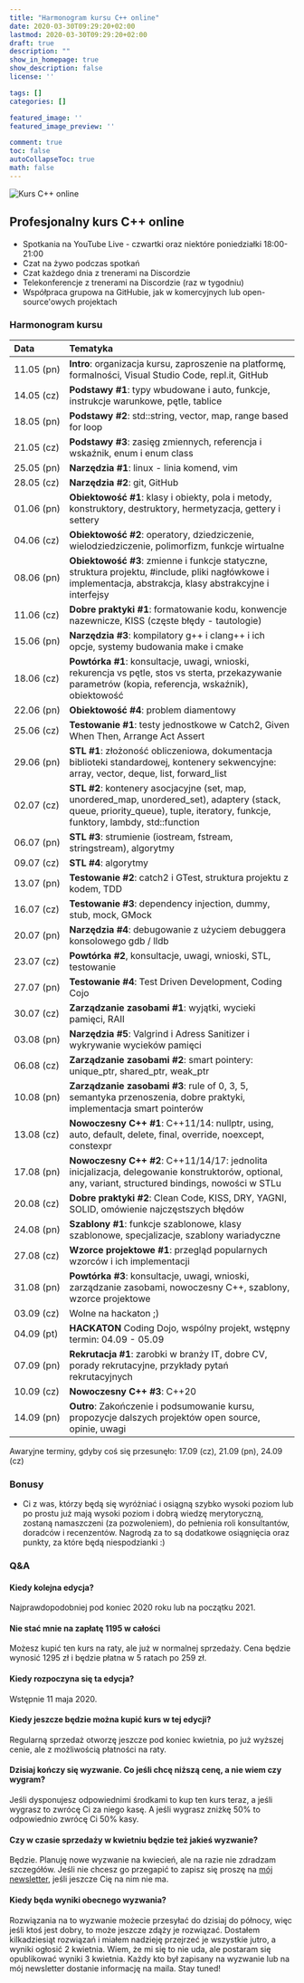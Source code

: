 ```yaml
---
title: "Harmonogram kursu C++ online"
date: 2020-03-30T09:29:20+02:00
lastmod: 2020-03-30T09:29:20+02:00
draft: true
description: ""
show_in_homepage: true
show_description: false
license: ''

tags: []
categories: []

featured_image: ''
featured_image_preview: ''

comment: true
toc: false
autoCollapseToc: true
math: false
---
```


![Kurs C++ online](img/kurs_online.jpeg "Kurs C++ online") <!-- .element: class="plain" -->

## Profesjonalny kurs C++ online

* Spotkania na YouTube Live - czwartki oraz niektóre poniedziałki 18:00-21:00
* Czat na żywo podczas spotkań
* Czat każdego dnia z trenerami na Discordzie
* Telekonferencje z trenerami na Discordzie (raz w tygodniu)
* Współpraca grupowa na GitHubie, jak w komercyjnych lub open-source'owych projektach

### Harmonogram kursu

| Data | Tematyka |
| :--- | :--- |
11.05&nbsp;(pn) | **Intro**: organizacja kursu, zaproszenie na platformę, formalności, Visual Studio Code, repl.it, GitHub
14.05 (cz) | **Podstawy #1**: typy wbudowane i auto, funkcje, instrukcje warunkowe, pętle, tablice
18.05 (pn) | **Podstawy #2**: std::string, vector, map, range based for loop
21.05 (cz) | **Podstawy #3**: zasięg zmiennych, referencja i wskaźnik, enum i enum class
25.05 (pn) | **Narzędzia #1**: linux - linia komend, vim
28.05 (cz) | **Narzędzia #2**: git, GitHub  
01.06 (pn) | **Obiektowość #1**: klasy i obiekty, pola i metody, konstruktory, destruktory, hermetyzacja, gettery i settery
04.06 (cz) | **Obiektowość #2**: operatory, dziedziczenie, wielodziedziczenie, polimorfizm, funkcje wirtualne
08.06 (pn) | **Obiektowość #3**: zmienne i funkcje statyczne, struktura projektu, #include, pliki nagłówkowe i implementacja, abstrakcja, klasy abstrakcyjne i interfejsy
11.06 (cz) | **Dobre praktyki #1**: formatowanie kodu, konwencje nazewnicze, KISS (częste błędy - tautologie)
15.06 (pn) | **Narzędzia #3**: kompilatory g++ i clang++ i ich opcje, systemy budowania make i cmake
18.06 (cz) | **Powtórka #1**: konsultacje, uwagi, wnioski, rekurencja vs pętle, stos vs sterta, przekazywanie parametrów (kopia, referencja, wskaźnik), obiektowość
22.06 (pn) | **Obiektowość #4**: problem diamentowy
25.06 (cz) | **Testowanie #1**: testy jednostkowe w Catch2, Given When Then, Arrange Act Assert
29.06&nbsp;(pn) | **STL #1**: złożoność obliczeniowa, dokumentacja biblioteki standardowej, kontenery sekwencyjne: array, vector, deque, list, forward_list
02.07 (cz) | **STL #2**: kontenery asocjacyjne (set, map, unordered_map, unordered_set), adaptery (stack, queue, priority_queue), tuple, iteratory, funkcje, funktory, lambdy, std::function
06.07 (pn) | **STL #3**: strumienie (iostream, fstream, stringstream), algorytmy
09.07 (cz) | **STL #4**: algorytmy
13.07 (pn) | **Testowanie #2**: catch2 i GTest, struktura projektu z kodem, TDD
16.07 (cz) | **Testowanie #3**: dependency injection, dummy, stub, mock, GMock
20.07 (pn) | **Narzędzia #4**: debugowanie z użyciem debuggera konsolowego gdb / lldb
23.07 (cz) | **Powtórka #2**, konsultacje, uwagi, wnioski, STL, testowanie
27.07 (pn) | **Testowanie #4**: Test Driven Development, Coding Cojo
30.07 (cz) | **Zarządzanie zasobami #1**: wyjątki, wycieki pamięci, RAII
03.08 (pn) | **Narzędzia #5**: Valgrind i Adress Sanitizer i wykrywanie wycieków pamięci
06.08 (cz) | **Zarządzanie zasobami #2**: smart pointery: unique_ptr, shared_ptr, weak_ptr
10.08 (pn) | **Zarządzanie zasobami #3**: rule of 0, 3, 5, semantyka przenoszenia, dobre praktyki, implementacja smart pointerów
13.08 (cz) | **Nowoczesny C++ #1**: C++11/14: nullptr, using, auto, default, delete, final, override, noexcept, constexpr
17.08&nbsp;(pn) | **Nowoczesny C++ #2**: C++11/14/17: jednolita inicjalizacja, delegowanie konstruktorów, optional, any, variant, structured bindings, nowości w STLu
20.08 (cz) | **Dobre praktyki #2**: Clean Code, KISS, DRY, YAGNI, SOLID, omówienie najczęstszych błędów
24.08 (pn) | **Szablony #1**: funkcje szablonowe, klasy szablonowe, specjalizacje, szablony wariadyczne
27.08 (cz) | **Wzorce projektowe #1**: przegląd popularnych wzorców i ich implementacji
31.08 (pn) | **Powtórka #3**: konsultacje, uwagi, wnioski, zarządzanie zasobami, nowoczesny C++, szablony, wzorce projektowe
03.09 (cz) | Wolne na hackaton ;)
04.09 (pt) | **HACKATON** Coding Dojo, wspólny projekt, wstępny termin: 04.09 - 05.09
07.09 (pn) | **Rekrutacja #1**: zarobki w branży IT, dobre CV, porady rekrutacyjne, przykłady pytań rekrutacyjnych
10.09 (cz) | **Nowoczesny C++ #3**: C++20
14.09 (pn) | **Outro**: Zakończenie i podsumowanie kursu, propozycje dalszych projektów open source, opinie, uwagi

Awaryjne terminy, gdyby coś się przesunęło: 17.09 (cz), 21.09 (pn), 24.09 (cz)

### Bonusy

* Ci z was, którzy będą się wyróżniać i osiągną szybko wysoki poziom lub po prostu już mają wysoki poziom i dobrą wiedzę merytoryczną, zostaną namaszczeni (za pozwoleniem), do pełnienia roli konsultantów, doradców i recenzentów. Nagrodą za to są dodatkowe osiągnięcia oraz punkty, za które będą niespodzianki :)

### Q&A

#### Kiedy kolejna edycja?

Najprawdopodobniej pod koniec 2020 roku lub na początku 2021.

#### Nie stać mnie na zapłatę 1195 w całości

Możesz kupić ten kurs na raty, ale już w normalnej sprzedaży. Cena będzie wynosić 1295 zł i będzie płatna w 5 ratach po 259 zł.

#### Kiedy rozpoczyna się ta edycja?

Wstępnie 11 maja 2020.

#### Kiedy jeszcze będzie można kupić kurs w tej edycji?

Regularną sprzedaż otworzę jeszcze pod koniec kwietnia, po już wyższej cenie, ale z możliwością płatności na raty.

#### Dzisiaj kończy się wyzwanie. Co jeśli chcę niższą cenę, a nie wiem czy wygram?

Jeśli dysponujesz odpowiednimi środkami to kup ten kurs teraz, a jeśli wygrasz to zwrócę Ci za niego kasę. A jeśli wygrasz zniżkę 50% to odpowiednio zwrócę Ci 50% kasy.

#### Czy w czasie sprzedaży w kwietniu będzie też jakieś wyzwanie?

Będzie. Planuję nowe wyzwanie na kwiecień, ale na razie nie zdradzam szczegółów. Jeśli nie chcesz go przegapić to zapisz się proszę na [mój newsletter](https://coders.school/#newsletter), jeśli jeszcze Cię na nim nie ma.

#### Kiedy będa wyniki obecnego wyzwania?

Rozwiązania na to wyzwanie możecie przesyłać do dzisiaj do północy, więc jeśli ktoś jest dobry, to może jeszcze zdąży je rozwiązać. Dostałem kilkadziesiąt rozwiązań i miałem nadzieję przejrzeć je wszystkie jutro, a wyniki ogłosić 2 kwietnia. Wiem, że mi się to nie uda, ale postaram się opublikować wyniki 3 kwietnia. Każdy kto był zapisany na wyzwanie lub na mój newsletter dostanie informację na maila. Stay tuned!
